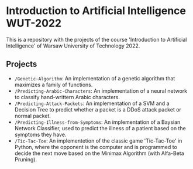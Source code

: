 # Introduction to Artificial Intelligence WUT-2022

This is a repository with the projects of the course 'Introduction to Artificial Intelligence' of Warsaw University of Technology 2022.

## Projects

- `/Genetic-Algorithm`: An implementation of a genetic algorithm that maximizes a family of functions.
- `/Predicting-Arabic-Characters`: An implementation of a neural network to classify hand-writtern Arabic characters.
- `/Predicting-Attack-Packets`: An implementation of a SVM and a Decision Tree to predict whether a packet is a DDoS attack packet or normal packet.
- `/Predicting-Illness-from-Symptoms`: An implementation of a Baysian Network Classifier, used to predict the illness of a patient based on the symptoms they have.
- `/Tic-Tac-Toe`: An implementetion of the classic game 'Tic-Tac-Toe' in Python, where the opponent is the computer and is programmed to decide the next move based on the Minimax Algorithm (with Alfa-Beta Pruning).

